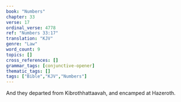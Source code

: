 ```yaml
---
book: "Numbers"
chapter: 33
verse: 17
ordinal_verse: 4778
ref: "Numbers 33:17"
translation: "KJV"
genre: "Law"
word_count: 9
topics: []
cross_references: []
grammar_tags: [conjunctive-opener]
thematic_tags: []
tags: ["Bible","KJV","Numbers"]
---
```

And they departed from Kibrothhattaavah, and encamped at Hazeroth.
